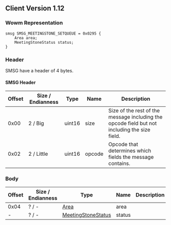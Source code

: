 ## Client Version 1.12

### Wowm Representation
```rust,ignore
smsg SMSG_MEETINGSTONE_SETQUEUE = 0x0295 {
    Area area;
    MeetingStoneStatus status;
}
```
### Header
SMSG have a header of 4 bytes.

#### SMSG Header
| Offset | Size / Endianness | Type   | Name   | Description |
| ------ | ----------------- | ------ | ------ | ----------- |
| 0x00   | 2 / Big           | uint16 | size   | Size of the rest of the message including the opcode field but not including the size field.|
| 0x02   | 2 / Little        | uint16 | opcode | Opcode that determines which fields the message contains.|
### Body
| Offset | Size / Endianness | Type | Name | Description | Comment |
| ------ | ----------------- | ---- | ---- | ----------- | ------- |
| 0x04 | ? / - | [Area](area.md) | area |  |  |
| - | ? / - | [MeetingStoneStatus](meetingstonestatus.md) | status |  |  |

